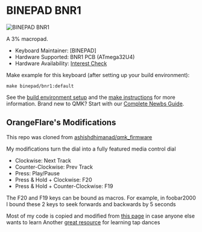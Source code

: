# BINEPAD BNR1

![BINEPAD BNR1](https://imgur.com/gjLADOK.jpg)

A 3% macropad.

* Keyboard Maintainer: [BINEPAD]
* Hardware Supported: BNR1 PCB (ATmega32U4)
* Hardware Availability: [Interest Check](https://www.binepad.com/bnR1)

Make example for this keyboard (after setting up your build environment):

    make binepad/bnr1:default

See the [build environment setup](https://docs.qmk.fm/#/getting_started_build_tools) and the [make instructions](https://docs.qmk.fm/#/getting_started_make_guide) for more information. Brand new to QMK? Start with our [Complete Newbs Guide](https://docs.qmk.fm/#/newbs).

## OrangeFlare's Modifications

This repo was cloned from [ashishdhimanad/qmk_firmware](https://github.com/ashishdhimanad/qmk_firmware)

My modifications turn the dial into a fully featured media control dial
* Clockwise: Next Track
* Counter-Clockwise: Prev Track
* Press: Play/Pause
* Press & Hold + Clockwise: F20
* Press & Hold + Counter-Clockwise: F19

The F20 and F19 keys can be bound as macros. For example, in foobar2000 I bound these 2 keys to seek forwards and backwards by 5 seconds

Most of my code is copied and modified from [this page](https://beta.docs.qmk.fm/using-qmk/software-features/feature_tap_dance) in case anyone else wants to learn
Another [great resource](https://thomasbaart.nl/2018/12/13/qmk-basics-tap-dance/) for learning tap dances
